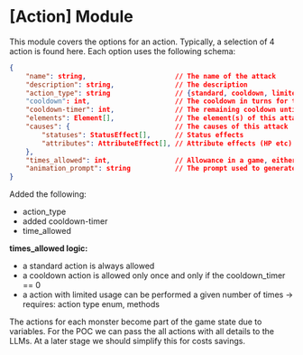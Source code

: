 # [Action] Module

This module covers the options for an action. Typically, a selection of 4 action is found here. Each option uses the following schema:

```json
{
	"name": string,                      // The name of the attack 
	"description": string,               // The description
	"action_type": string                // {standard, cooldown, limited}
	"cooldown": int,                     // The cooldown in turns for this action
	"cooldown-timer": int,               // The remaining cooldown until allowed
	"elements": Element[],               // The element(s) of this attack
	"causes": {                          // The causes of this attack
		"statuses": StatusEffect[],      // Status effects
		"attributes": AttributeEffect[], // Attribute effects (HP etc)
	},
	"times_allowed": int,                // Allowance in a game, either always,                                                once if cooldown, or number if limited                                             usage  
	"animation_prompt": string           // The prompt used to generate an                                                   animation
}
```



Added the following:
- action_type
- added cooldown-timer
- time_allowed


**times_allowed logic:**
- a standard action is always allowed
- a cooldown action is allowed only once and only if the cooldown_timer == 0
- a action with limited usage can be performed a given number of times
-> requires: action type enum, methods 


The actions for each monster become part of the game state due to variables. 
For the POC we can pass the all actions with all details to the LLMs. At a later stage we should simplify this for costs savings. 

